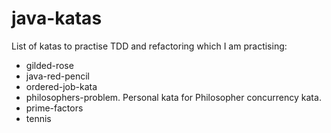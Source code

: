 # java-katas
List of katas to practise TDD and refactoring which I am practising:

- gilded-rose
- java-red-pencil
- ordered-job-kata
- philosophers-problem. Personal kata for Philosopher concurrency kata.
- prime-factors
- tennis


